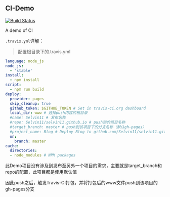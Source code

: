## CI-Demo

[![Build Status](https://travis-ci.org/Selvin11/CI-Demo.svg?branch=master)](https://travis-ci.org/Selvin11/CI-Demo)

A demo of CI

`.travix.yml`详解：

> 配置根目录下的.travis.yml

```yaml
language: node_js
node_js:
  - 'stable'
install:
  - npm install
script:
  - npm run build 
deploy:
  provider: pages
  skip_cleanup: true
  github_token: $GITHUB_TOKEN # Set in travis-ci.org dashboard
  local_dir: www # 选择push内容的根目录
  #name: Selvin11 # 发布名称
  #repo: Selvin11/selvin11.github.io # push到的项目名称
  #target_branch: master # push到该项目下的分支名称（默认gh-pages）
  #project_name: Blog # Deploy Blog to github.com/Selvin11/selvin11.github.io.git:master 构成的commit信息
  on:
    branch: master
cache:
  directories:
  - node_modules # NPM packages
```

此Demo项目没有涉及到发布至另外一个项目的需求，主要就是target_branch和repo的配置，此项目都是使用默认值

因此push之后，触发Travis-CI打包，并将打包后的www文件push到该项目的gh-pages分支